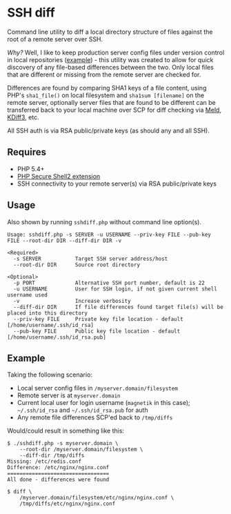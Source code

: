 # SSH diff
Command line utility to diff a local directory structure of files against the root of a remote server over SSH.

*Why?* Well, I like to keep production server config files under version control in local repositories ([example](https://github.com/magnetikonline/webserverinstall.ubuntu12.04/tree/master/00root)) - this utility was created to allow for quick discovery of any file-based differences between the two. Only local files that are different or missing from the remote server are checked for.

Differences are found by comparing SHA1 keys of a file content, using PHP's `sha1_file()` on local filesystem and `sha1sum [filename]` on the remote server, optionally server files that are found to be different can be transferred back to your local machine over SCP for diff checking via [Meld](http://meldmerge.org/), [KDiff3](http://kdiff3.sourceforge.net/), etc.

All SSH auth is via RSA public/private keys (as should any and all SSH).

## Requires
- PHP 5.4+
- [PHP Secure Shell2 extension](http://php.net/manual/en/book.ssh2.php)
- SSH connectivity to your remote server(s) via RSA public/private keys

## Usage
Also shown by running `sshdiff.php` without command line option(s).

	Usage: sshdiff.php -s SERVER -u USERNAME --priv-key FILE --pub-key FILE --root-dir DIR --diff-dir DIR -v

	<Required>
	  -s SERVER           Target SSH server address/host
	  --root-dir DIR      Source root directory

	<Optional>
	  -p PORT             Alternative SSH port number, default is 22
	  -u USERNAME         User for SSH login, if not given current shell username used
	  -v                  Increase verbosity
	  --diff-dir DIR      If file differences found target file(s) will be placed into this directory
	  --priv-key FILE     Private key file location - default [/home/username/.ssh/id_rsa]
	  --pub-key FILE      Public key file location - default [/home/username/.ssh/id_rsa.pub]

## Example
Taking the following scenario:
- Local server config files in `/myserver.domain/filesystem`
- Remote server is at `myserver.domain`
- Current local user for login username (`magnetik` in this case); `~/.ssh/id_rsa` and `~/.ssh/id_rsa.pub` for auth
- Any remote file differences SCP'ed back to `/tmp/diffs`

Would/could result in something like this:

	$ ./sshdiff.php -s myserver.domain \
		--root-dir /myserver.domain/filesystem \
		--diff-dir /tmp/diffs
	Missing: /etc/redis.conf
	Difference: /etc/nginx/nginx.conf
	=================================
	All done - differences were found

	$ diff \
		/myserver.domain/filesystem/etc/nginx/nginx.conf \
		/tmp/diffs/etc/nginx/nginx.conf
